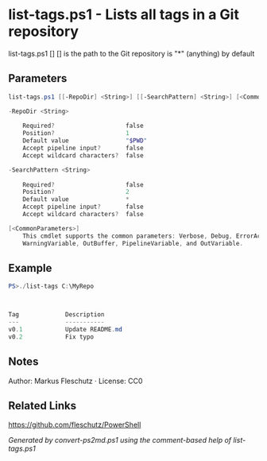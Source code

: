 # list-tags.ps1 - Lists all tags in a Git repository

list-tags.ps1 [<RepoDir>] [<SearchPattern>]
<RepoDir> is the path to the Git repository
<SearchPattern> is "*" (anything) by default

## Parameters
```powershell
list-tags.ps1 [[-RepoDir] <String>] [[-SearchPattern] <String>] [<CommonParameters>]

-RepoDir <String>
    
    Required?                    false
    Position?                    1
    Default value                "$PWD"
    Accept pipeline input?       false
    Accept wildcard characters?  false

-SearchPattern <String>
    
    Required?                    false
    Position?                    2
    Default value                *
    Accept pipeline input?       false
    Accept wildcard characters?  false

[<CommonParameters>]
    This cmdlet supports the common parameters: Verbose, Debug, ErrorAction, ErrorVariable, WarningAction, 
    WarningVariable, OutBuffer, PipelineVariable, and OutVariable.
```

## Example
```powershell
PS>./list-tags C:\MyRepo



Tag             Description
---             -----------
v0.1            Update README.md
v0.2            Fix typo
```


## Notes
Author: Markus Fleschutz · License: CC0

## Related Links
https://github.com/fleschutz/PowerShell

*Generated by convert-ps2md.ps1 using the comment-based help of list-tags.ps1*
